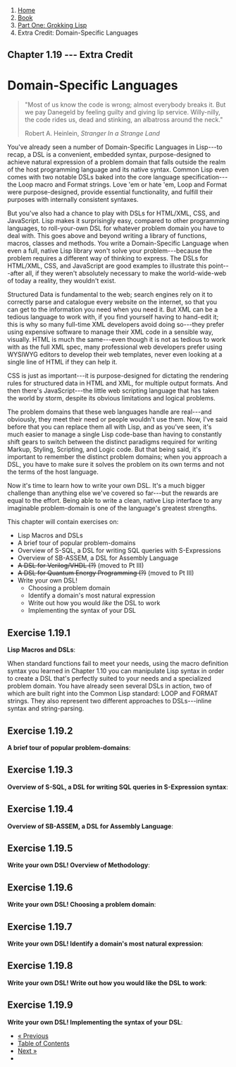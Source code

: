 <ol class="breadcrumb">
  <li><a href="/">Home</a></li>
  <li><a href="/book/">Book</a></li>
  <li><a href="/book/1-0-0-overview/">Part One: Grokking Lisp</a></li>
  <li class="active">Extra Credit: Domain-Specific Languages</li>
</ol>

## Chapter 1.19 --- Extra Credit

# Domain-Specific Languages

> "Most of us know the code is wrong; almost everybody breaks it. But we pay Danegeld by feeling guilty and giving lip service. Willy-nilly, the code rides us, dead and stinking, an albatross around the neck."
> <footer>Robert A. Heinlein, <em>Stranger In a Strange Land</em></footer>

You've already seen a number of Domain-Specific Languages in Lisp---to recap, a DSL is a convenient, embedded syntax, purpose-designed to achieve natural expression of a problem domain that falls outside the realm of the host programming language and its native syntax.  Common Lisp even comes with two notable DSLs baked into the core language specification---the Loop macro and Format strings.  Love 'em or hate 'em, Loop and Format were purpose-designed, provide essential functionality, and fulfill their purposes with internally consistent syntaxes.

But you've also had a chance to play with DSLs for HTML/XML, CSS, and JavaScript.  Lisp makes it surprisingly easy, compared to other programming languages, to roll-your-own DSL for whatever problem domain you have to deal with.  This goes above and beyond writing a library of functions, macros, classes and methods.  You write a Domain-Specific Language when even a full, native Lisp library won't solve your problem---because the problem requires a different way of thinking to express.  The DSLs for HTML/XML, CSS, and JavaScript are good examples to illustrate this point---after all, if they weren't absolutely necessary to make the world-wide-web of today a reality, they wouldn't exist.

Structured Data is fundamental to the web; search engines rely on it to correctly parse and catalogue every website on the internet, so that you can get to the information you need when you need it.  But XML can be a tedious language to work with, if you find yourself having to hand-edit it; this is why so many full-time XML developers avoid doing so---they prefer using expensive software to manage their XML code in a sensible way, visually.  HTML is much the same---even though it is not as tedious to work with as the full XML spec, many professional web developers prefer using WYSIWYG editors to develop their web templates, never even looking at a single line of HTML if they can help it.

CSS is just as important---it is purpose-designed for dictating the rendering rules for structured data in HTML and XML, for multiple output formats.  And then there's JavaScript---the little web scripting language that has taken the world by storm, despite its obvious limitations and logical problems.

The problem domains that these web languages handle are real---and obviously, they meet their need or people wouldn't use them.  Now, I've said before that you can replace them all with Lisp, and as you've seen, it's much easier to manage a single Lisp code-base than having to constantly shift gears to switch between the distinct paradigms required for writing Markup, Styling, Scripting, and Logic code.  But that being said, it's important to remember the distinct problem domains; when you approach a DSL, you have to make sure it solves the problem on its own terms and not the terms of the host language.

Now it's time to learn how to write your own DSL.  It's a much bigger challenge than anything else we've covered so far---but the rewards are equal to the effort.  Being able to write a clean, native Lisp interface to any imaginable problem-domain is one of the language's greatest strengths.

This chapter will contain exercises on:

* Lisp Macros and DSLs
* A brief tour of popular problem-domains
* Overview of S-SQL, a DSL for writing SQL queries with S-Expressions
* Overview of SB-ASSEM, a DSL for Assembly Language
* <strike>A DSL for Verilog/VHDL (?)</strike> (moved to Pt III)
* <strike>A DSL for Quantum Energy Programming (?)</strike> (moved to Pt III)
* Write your own DSL!
    * Choosing a problem domain
    * Identify a domain's most natural expression
    * Write out how you would *like* the DSL to work
    * Implementing the syntax of your DSL

## Exercise 1.19.1

**Lisp Macros and DSLs**:

When standard functions fail to meet your needs, using the macro definition syntax you learned in Chapter 1.10 you can manipulate Lisp syntax in order to create a DSL that's perfectly suited to your needs and a specialized problem domain.  You have already seen several DSLs in action, two of which are built right into the Common Lisp standard: LOOP and FORMAT strings.  They also represent two different approaches to DSLs---inline syntax and string-parsing.

## Exercise 1.19.2

**A brief tour of popular problem-domains**:

## Exercise 1.19.3

**Overview of S-SQL, a DSL for writing SQL queries in S-Expression syntax**:

## Exercise 1.19.4

**Overview of SB-ASSEM, a DSL for Assembly Language**:

## Exercise 1.19.5

**Write your own DSL! Overview of Methodology**:

## Exercise 1.19.6

**Write your own DSL! Choosing a problem domain**:

## Exercise 1.19.7

**Write your own DSL! Identify a domain's most natural expression**:

## Exercise 1.19.8

**Write your own DSL! Write out how you would like the DSL to work**:

## Exercise 1.19.9

**Write your own DSL! Implementing the syntax of your DSL**:


<ul class="pager">
  <li class="previous"><a href="/book/1-18-0-format/">&laquo; Previous</a></li>
  <li><a href="/book/">Table of Contents</a></li>
  <li class="next"><a href="/book/1-20-0-review/">Next &raquo;</a><li>
</ul>
